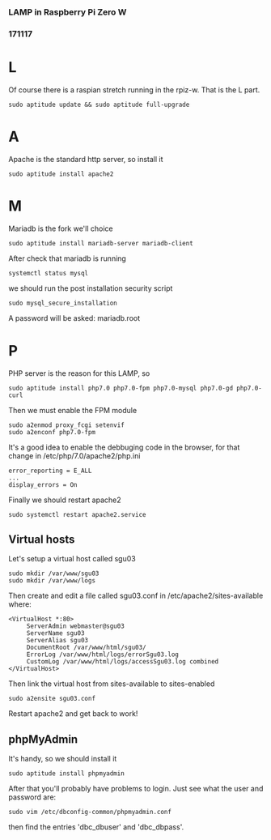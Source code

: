 ### LAMP in Raspberry Pi Zero W
### 171117

# L

Of course there is a raspian stretch running in the rpiz-w. That is the L part.
```
sudo aptitude update && sudo aptitude full-upgrade
```

# A

Apache is the standard http server, so install it
```
sudo aptitude install apache2
```

# M

Mariadb is the fork we'll choice
```
sudo aptitude install mariadb-server mariadb-client
```

After check that mariadb is running
```
systemctl status mysql
```
we should run the post installation security script
```
sudo mysql_secure_installation
```

A password will be asked: mariadb.root

# P

PHP server is the reason for this LAMP, so
```
sudo aptitude install php7.0 php7.0-fpm php7.0-mysql php7.0-gd php7.0-curl
```

Then we must enable the FPM module
```
sudo a2enmod proxy_fcgi setenvif
sudo a2enconf php7.0-fpm
```

It's a good idea to enable the debbuging code in the browser, for that change
in /etc/php/7.0/apache2/php.ini
```
error_reporting = E_ALL
...
display_errors = On
```

Finally we should restart apache2
```
sudo systemctl restart apache2.service
```

## Virtual hosts

Let's setup a virtual host called sgu03
```
sudo mkdir /var/www/sgu03
sudo mkdir /var/www/logs
```

Then create and edit a file called sgu03.conf in /etc/apache2/sites-available
where:
```
<VirtualHost *:80>
     ServerAdmin webmaster@sgu03
     ServerName sgu03
     ServerAlias sgu03
     DocumentRoot /var/www/html/sgu03/
     ErrorLog /var/www/html/logs/errorSgu03.log
     CustomLog /var/www/html/logs/accessSgu03.log combined
</VirtualHost>
```

Then link the virtual host from sites-available to sites-enabled
```
sudo a2ensite sgu03.conf
```

Restart apache2 and get back to work!

## phpMyAdmin

It's handy, so we should install it
```
sudo aptitude install phpmyadmin
```

After that you'll probably have problems to login. Just see what the user
and password are:
```
sudo vim /etc/dbconfig-common/phpmyadmin.conf
```
then find the entries 'dbc_dbuser' and 'dbc_dbpass'.
